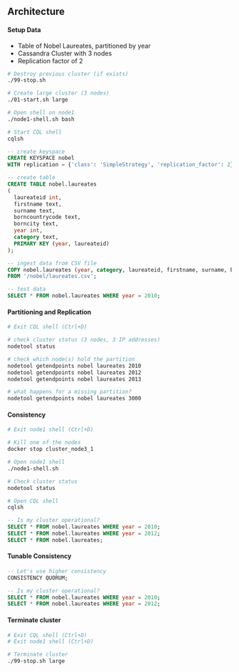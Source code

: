 ## Architecture

#### Setup Data

* Table of Nobel Laureates, partitioned by year
* Cassandra Cluster with 3 nodes
* Replication factor of 2

```bash
# Destroy previous cluster (if exists)
./99-stop.sh

# Create large cluster (3 nodes)
./01-start.sh large

# Open shell on node1
./node1-shell.sh bash

# Start CQL shell
cqlsh
```

```sql
-- create keyspace
CREATE KEYSPACE nobel
WITH replication = {'class': 'SimpleStrategy', 'replication_factor': 2};

-- create table
CREATE TABLE nobel.laureates
(
  laureateid int,
  firstname text,
  surname text,
  borncountrycode text,
  borncity text,
  year int,
  category text,
  PRIMARY KEY (year, laureateid)
);

-- ingest data from CSV file
COPY nobel.laureates (year, category, laureateid, firstname, surname, borncountrycode, borncity)
FROM '/nobel/laureates.csv';

-- test data
SELECT * FROM nobel.laureates WHERE year = 2010;
```

#### Partitioning and Replication

```bash
# Exit CQL shell (Ctrl+D)

# check cluster status (3 nodes, 3 IP addresses)
nodetool status

# check which node(s) hold the partition
nodetool getendpoints nobel laureates 2010
nodetool getendpoints nobel laureates 2012
nodetool getendpoints nobel laureates 2013

# what happens for a missing partition?
nodetool getendpoints nobel laureates 3000
```

#### Consistency

```bash
# Exit node1 shell (Ctrl+D)

# Kill one of the nodes
docker stop cluster_node3_1

# Open node1 shell
./node1-shell.sh

# Check cluster status
nodetool status

# Open CQL shell
cqlsh
```

```sql
-- Is my cluster operational?
SELECT * FROM nobel.laureates WHERE year = 2010;
SELECT * FROM nobel.laureates WHERE year = 2012;
SELECT * FROM nobel.laureates;
```

#### Tunable Consistency

```sql
-- Let's use higher consistency
CONSISTENCY QUORUM;

-- Is my cluster operational?
SELECT * FROM nobel.laureates WHERE year = 2010;
SELECT * FROM nobel.laureates WHERE year = 2012;
```

#### Terminate cluster

```bash
# Exit CQL shell (Ctrl+D)
# Exit node1 shell (Ctrl+D)

# Terminate cluster
./99-stop.sh large
```
